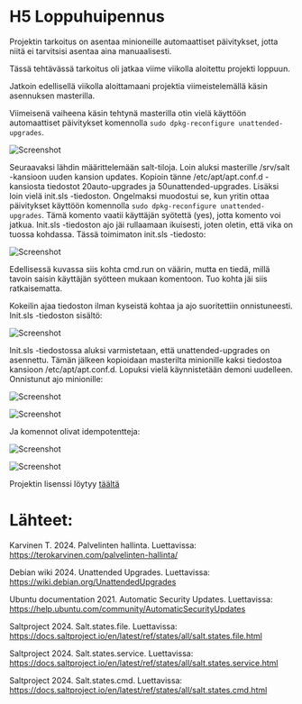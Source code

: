 # H5 Loppuhuipennus

Projektin tarkoitus on asentaa minioneille automaattiset päivitykset, jotta niitä ei tarvitsisi asentaa aina manuaalisesti. 

Tässä tehtävässä tarkoitus oli jatkaa viime viikolla aloitettu projekti loppuun. 

Jatkoin edellisellä viikolla aloittamaani projektia viimeistelemällä käsin asennuksen masterilla. 

Viimeisenä vaiheena käsin tehtynä masterilla otin vielä käyttöön automaattiset päivitykset komennolla `sudo dpkg-reconfigure unattended-upgrades`. 

![Screenshot](https://github.com/user-attachments/assets/91ea8fa8-553d-4980-94db-50442ed94902)

Seuraavaksi lähdin määrittelemään salt-tiloja. Loin aluksi masterille /srv/salt -kansioon uuden kansion updates. Kopioin tänne /etc/apt/apt.conf.d -kansiosta tiedostot 20auto-upgrades ja 50unattended-upgrades. Lisäksi loin vielä init.sls -tiedoston. Ongelmaksi muodostui se, kun yritin ottaa päivitykset käyttöön komennolla `sudo dpkg-reconfigure unattended-upgrades`. Tämä komento vaatii käyttäjän syötettä (yes), jotta komento voi jatkua. Init.sls -tiedoston ajo jäi rullaamaan ikuisesti, joten oletin, että vika on tuossa kohdassa. Tässä toimimaton init.sls -tiedosto:

![Screenshot](https://github.com/user-attachments/assets/c0ab9a15-178b-483a-a205-cf5dd2fe0984)


Edellisessä kuvassa siis kohta cmd.run on väärin, mutta en tiedä, millä tavoin saisin käyttäjän syötteen mukaan komentoon. Tuo kohta jäi siis ratkaisematta.

Kokeilin ajaa tiedoston ilman kyseistä kohtaa ja ajo suoritettiin onnistuneesti. Init.sls -tiedoston sisältö:

![Screenshot](https://github.com/user-attachments/assets/7f7abf04-7d71-41e4-8a4c-96aad90fc1e3)

Init.sls -tiedostossa aluksi varmistetaan, että unattended-upgrades on asennettu. Tämän jälkeen kopioidaan masterilta minionille kaksi tiedostoa kansioon /etc/apt/apt.conf.d. Lopuksi vielä käynnistetään demoni uudelleen. Onnistunut ajo minionille:

![Screenshot](https://github.com/user-attachments/assets/aac839b1-a066-4de7-a3e0-4d9586b3da1b)

![Screenshot](https://github.com/user-attachments/assets/8d69cddd-f22c-494f-9ad1-70d7dbc06a77)

Ja komennot olivat idempotentteja:

![Screenshot](https://github.com/user-attachments/assets/572075b1-4b0e-4812-bfba-85981ca8c380)

![Screenshot](https://github.com/user-attachments/assets/950bef59-0f39-4645-9082-9a1841307ea8)


Projektin lisenssi löytyy [täältä](https://github.com/Pakknoo/Palvelinten-hallinta/blob/main/LICENSE)



# Lähteet:

Karvinen T. 2024. Palvelinten hallinta. Luettavissa: https://terokarvinen.com/palvelinten-hallinta/

Debian wiki 2024. Unattended Upgrades. Luettavissa: https://wiki.debian.org/UnattendedUpgrades

Ubuntu documentation 2021. Automatic Security Updates. Luettavissa: https://help.ubuntu.com/community/AutomaticSecurityUpdates

Saltproject 2024. Salt.states.file. Luettavissa: https://docs.saltproject.io/en/latest/ref/states/all/salt.states.file.html

Saltproject 2024. Salt.states.service. Luettavissa: https://docs.saltproject.io/en/latest/ref/states/all/salt.states.service.html

Saltproject 2024. Salt.states.cmd. Luettavissa: https://docs.saltproject.io/en/latest/ref/states/all/salt.states.cmd.html
